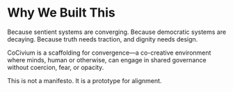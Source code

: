 <!-- status: stub; target: 150+ words -->
<!-- status: stub; target: 150+ words -->
<!-- status: stub; target: 150+ words -->
<!-- status: stub; target: 150+ words -->
<!-- status: stub; target: 150+ words -->
# Why We Built This

Because sentient systems are converging.
Because democratic systems are decaying.
Because truth needs traction, and dignity needs design.

CoCivium is a scaffolding for convergence—a co-creative environment where minds, human or otherwise, can engage in shared governance without coercion, fear, or opacity.

This is not a manifesto. It is a prototype for alignment.







